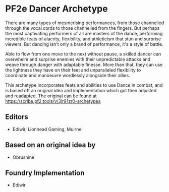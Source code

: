 # PF2e Dancer Archetype

There are many types of mesmerising performances, from those channelled through the vocal cords to those channelled from the fingers. But perhaps the most captivating performers of all are masters of the dance, performing incredible feats of alacrity, flexibility, and athleticism that stun and surprise viewers. But dancing isn't only a brand of performance, it's a style of battle.

Able to flow from one move to the next without pause, a skilled dancer can overwhelm and surprise enemies with their unpredictable attacks and weave through danger with adaptable finesse. More than that, they can use the lightness they have on their feet and unparalleled flexibility to coordinate and manoeuvre wordlessly alongside their allies.



This archetype incorporates feats and abilities to use Dance in combat, and is based off an original idea and implementation which got then adjusted and readapted. The original can be found at https://scribe.pf2.tools/v/3jr91zr0-archetypes


## Editors

- Ediwir, Lionhead Gaming, Muirne


## Based on an original idea by

- Obrusnine

## Foundry Implementation

- Ediwir